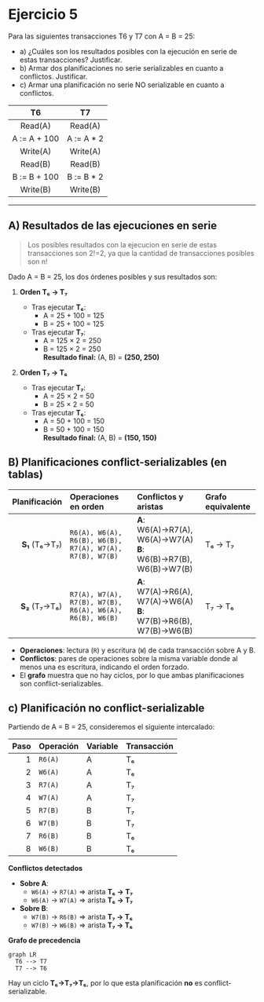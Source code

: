 # Ejercicio 5
Para las siguientes transacciones T6 y T7 con A = B = 25:
- a) ¿Cuáles son los resultados posibles con la ejecución en serie de estas transacciones? Justificar.
- b) Armar dos planificaciones no serie serializables en cuanto a conflictos. Justificar.
- c) Armar una planificación no serie NO serializable en cuanto a conflictos.

|      T6      |      T7     |
| :----------: | :---------: |
|    Read(A)   |   Read(A)   |
| A := A + 100 | A := A \* 2 |
|   Write(A)   |   Write(A)  |
|    Read(B)   |   Read(B)   |
| B := B + 100 | B := B \* 2 |
|   Write(B)   |   Write(B)  |

---

## A) Resultados de las ejecuciones en serie

> Los posibles resultados con la ejecucion en serie de estas transacciones son 2!=2, ya que la cantidad de transacciones posibles son n!


Dado A = B = 25, los dos órdenes posibles y sus resultados son:

1. **Orden T₆ → T₇**  
   - Tras ejecutar **T₆**:  
     - A = 25 + 100 = 125  
     - B = 25 + 100 = 125  
   - Tras ejecutar **T₇**:  
     - A = 125 × 2 = 250  
     - B = 125 × 2 = 250  
   **Resultado final:** (A, B) = **(250, 250)**

2. **Orden T₇ → T₆**  
   - Tras ejecutar **T₇**:  
     - A = 25 × 2 = 50  
     - B = 25 × 2 = 50  
   - Tras ejecutar **T₆**:  
     - A = 50 + 100 = 150  
     - B = 50 + 100 = 150  
   **Resultado final:** (A, B) = **(150, 150)**

## B) Planificaciones conflict-serializables (en tablas)

| Planificación | Operaciones en orden                                                                                       | Conflictos y aristas                                              | Grafo equivalente |
|--------------:|:------------------------------------------------------------------------------------------------------------|:------------------------------------------------------------------|:------------------|
| **S₁** (T₆→T₇) | `R6(A), W6(A), R6(B), W6(B), R7(A), W7(A), R7(B), W7(B)`                                                   | **A**: W6(A)→R7(A), W6(A)→W7(A)  <br> **B**: W6(B)→R7(B), W6(B)→W7(B) | T₆ → T₇           |
| **S₂** (T₇→T₆) | `R7(A), W7(A), R7(B), W7(B), R6(A), W6(A), R6(B), W6(B)`                                                   | **A**: W7(A)→R6(A), W7(A)→W6(A)  <br> **B**: W7(B)→R6(B), W7(B)→W6(B) | T₇ → T₆           |

- **Operaciones**: lectura (`R`) y escritura (`W`) de cada transacción sobre A y B.
- **Conflictos**: pares de operaciones sobre la misma variable donde al menos una es escritura, indicando el orden forzado.
- El **grafo** muestra que no hay ciclos, por lo que ambas planificaciones son conflict-serializables.  

## c) Planificación **no** conflict-serializable

Partiendo de A = B = 25, consideremos el siguiente intercalado:

| Paso | Operación  | Variable | Transacción |
|-----:|:-----------|:---------|:------------|
| 1    | `R6(A)`    | A        | T₆          |
| 2    | `W6(A)`    | A        | T₆          |
| 3    | `R7(A)`    | A        | T₇          |
| 4    | `W7(A)`    | A        | T₇          |
| 5    | `R7(B)`    | B        | T₇          |
| 6    | `W7(B)`    | B        | T₇          |
| 7    | `R6(B)`    | B        | T₆          |
| 8    | `W6(B)`    | B        | T₆          |

**Conflictos detectados**  
- **Sobre A**:  
  - `W6(A)` → `R7(A)`  ⇒ arista **T₆ → T₇**  
  - `W6(A)` → `W7(A)`  ⇒ arista **T₆ → T₇**  
- **Sobre B**:  
  - `W7(B)` → `R6(B)`  ⇒ arista **T₇ → T₆**  
  - `W7(B)` → `W6(B)`  ⇒ arista **T₇ → T₆**  

**Grafo de precedencia**  

```mermaid
graph LR
  T6 --> T7
  T7 --> T6
```

Hay un ciclo **T₆→T₇→T₆**, por lo que esta planificación **no** es conflict-serializable.  

